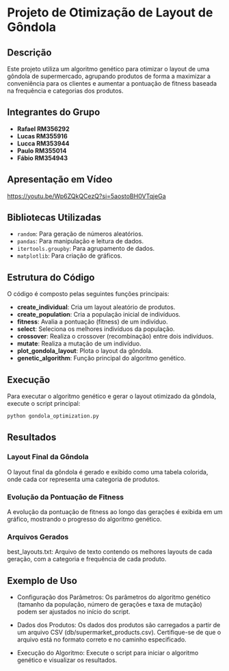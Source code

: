 # Projeto de Otimização de Layout de Gôndola

## Descrição
Este projeto utiliza um algoritmo genético para otimizar o layout de uma gôndola de supermercado, agrupando produtos de forma a maximizar a conveniência para os clientes e aumentar a pontuação de fitness baseada na frequência e categorias dos produtos.

## Integrantes do Grupo
- **Rafael RM356292**
- **Lucas RM355916**
- **Lucca RM353944**
- **Paulo RM355014**
- **Fábio RM354943**

## Apresentação em Vídeo
https://youtu.be/Wp6ZQkQCezQ?si=5aostoBH0VTqjeGa

## Bibliotecas Utilizadas
- `random`: Para geração de números aleatórios.
- `pandas`: Para manipulação e leitura de dados.
- `itertools.groupby`: Para agrupamento de dados.
- `matplotlib`: Para criação de gráficos.

## Estrutura do Código
O código é composto pelas seguintes funções principais:

- **create_individual**: Cria um layout aleatório de produtos.
- **create_population**: Cria a população inicial de indivíduos.
- **fitness**: Avalia a pontuação (fitness) de um indivíduo.
- **select**: Seleciona os melhores indivíduos da população.
- **crossover**: Realiza o crossover (recombinação) entre dois indivíduos.
- **mutate**: Realiza a mutação de um indivíduo.
- **plot_gondola_layout**: Plota o layout da gôndola.
- **genetic_algorithm**: Função principal do algoritmo genético.

## Execução
Para executar o algoritmo genético e gerar o layout otimizado da gôndola, execute o script principal:

```bash
python gondola_optimization.py
```

## Resultados

### Layout Final da Gôndola
O layout final da gôndola é gerado e exibido como uma tabela colorida, onde cada cor representa uma categoria de produtos.

### Evolução da Pontuação de Fitness
A evolução da pontuação de fitness ao longo das gerações é exibida em um gráfico, mostrando o progresso do algoritmo genético.

### Arquivos Gerados
best_layouts.txt: Arquivo de texto contendo os melhores layouts de cada geração, com a categoria e frequência de cada produto.

## Exemplo de Uso
- Configuração dos Parâmetros: Os parâmetros do algoritmo genético (tamanho da população, número de gerações e taxa de mutação) podem ser ajustados no início do script.

- Dados dos Produtos: Os dados dos produtos são carregados a partir de um arquivo CSV (db/supermarket_products.csv). Certifique-se de que o arquivo está no formato correto e no caminho especificado.

- Execução do Algoritmo: Execute o script para iniciar o algoritmo genético e visualizar os resultados.

